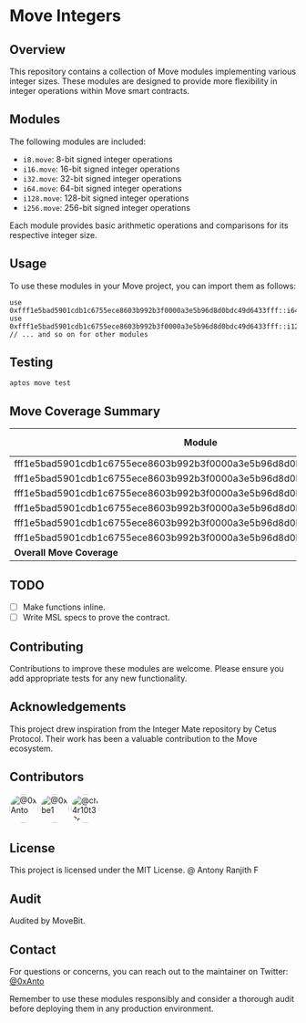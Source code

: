 # Move Integers

## Overview

This repository contains a collection of Move modules implementing various integer sizes. These modules are designed to provide more flexibility in integer operations within Move smart contracts.

## Modules

The following modules are included:

- `i8.move`: 8-bit signed integer operations
- `i16.move`: 16-bit signed integer operations
- `i32.move`: 32-bit signed integer operations
- `i64.move`: 64-bit signed integer operations
- `i128.move`: 128-bit signed integer operations
- `i256.move`: 256-bit signed integer operations

Each module provides basic arithmetic operations and comparisons for its respective integer size.

## Usage

To use these modules in your Move project, you can import them as follows:

```move
use 0xfff1e5bad5901cdb1c6755ece8603b992b3f0000a3e5b96d8d0bdc49d6433fff::i64;
use 0xfff1e5bad5901cdb1c6755ece8603b992b3f0000a3e5b96d8d0bdc49d6433fff::i128;
// ... and so on for other modules
```

## Testing

```
aptos move test
```

## Move Coverage Summary

| Module                                                                 | Coverage (%) |
| ---------------------------------------------------------------------- | ------------ |
| fff1e5bad5901cdb1c6755ece8603b992b3f0000a3e5b96d8d0bdc49d6433fff::i128 | 100.00       |
| fff1e5bad5901cdb1c6755ece8603b992b3f0000a3e5b96d8d0bdc49d6433fff::i16  | 100.00       |
| fff1e5bad5901cdb1c6755ece8603b992b3f0000a3e5b96d8d0bdc49d6433fff::i256 | 100.00       |
| fff1e5bad5901cdb1c6755ece8603b992b3f0000a3e5b96d8d0bdc49d6433fff::i32  | 100.00       |
| fff1e5bad5901cdb1c6755ece8603b992b3f0000a3e5b96d8d0bdc49d6433fff::i64  | 100.00       |
| fff1e5bad5901cdb1c6755ece8603b992b3f0000a3e5b96d8d0bdc49d6433fff::i8   | 100.00       |
| **Overall Move Coverage**                                              | **100.00%**  |

## TODO

- [ ] Make functions inline.
- [ ] Write MSL specs to prove the contract.

## Contributing

Contributions to improve these modules are welcome. Please ensure you add appropriate tests for any new functionality.

## Acknowledgements

This project drew inspiration from the Integer Mate repository by Cetus Protocol. Their work has been a valuable contribution to the Move ecosystem.

## Contributors

<a href="https://github.com/0xAnto"><img src="https://avatars.githubusercontent.com/u/72078695?v=4" width="50" alt="@0xAnto" style="border-radius:50%"></a>
<a href="https://github.com/0xbe1"><img src="https://avatars.githubusercontent.com/u/101405096?v=4" width="50" alt="@0xbe1" style="border-radius:50%"></a>
<a href="https://github.com/ch4r10t33r"><img src="https://avatars.githubusercontent.com/u/1627026?v=4" width="50" alt="@ch4r10t33r" style="border-radius:50%"></a>

## License

This project is licensed under the MIT License. @ Antony Ranjith F

## Audit
Audited by MoveBit.

## Contact

For questions or concerns, you can reach out to the maintainer on Twitter: [@0xAnto](https://twitter.com/0xanto)

Remember to use these modules responsibly and consider a thorough audit before deploying them in any production environment.
